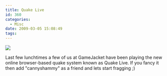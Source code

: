 ```yaml
---
title: Quake Live
id: 360
categories:
  - Misc
date: 2009-03-05 15:08:49
tags:
---
```


[![](https://cdn-web.quakelive.com/web60/images/sf/general/logo_v60.0.png)](https://www.quakelive.com/#home)

Last few lunchtimes a few of us at GameJacket have been playing the new online browser-based quake system known as Quake Live. If you fancy it then add "cannyshammy" as a friend and lets start fragging ;)